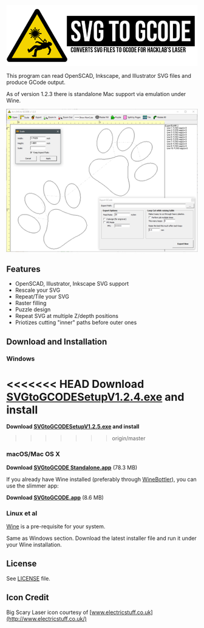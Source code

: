 ![Converts SVG files to GCODE for Hacklab's laser](_graphics/logo.png)

This program can read OpenSCAD, Inkscape, and Illustrator SVG files and produce GCode output.

As of version 1.2.3 there is standalone Mac support via emulation under Wine.

![](_graphics/screenshot2.png)

## Features

* OpenSCAD, Illustrator, Inkscape SVG support
* Rescale your SVG
* Repeat/Tile your SVG
* Raster filling
* Puzzle design
* Repeat SVG at multiple Z/depth positions
* Priotizes cutting "inner" paths before outer ones

## Download and Installation

### Windows

<<<<<<< HEAD
**Download [SVGtoGCODESetupV1.2.4.exe](releases/Windows/SVGtoGCODESetupV1.2.4.exe) and install**
=======
**Download [SVGtoGCODESetupV1.2.5.exe](releases/Windows/SVGtoGCODESetupV1.2.5.exe) and install**
>>>>>>> origin/master

### macOS/Mac OS X

**Download [SVGtoGCODE Standalone.app](releases/Mac/SVGtoGCODE%20Standalone.zip)** (78.3 MB)

If you already have Wine installed (preferably through [WineBottler](http://winebottler.kronenberg.org/)), you can use the slimmer app:

**Download [SVGtoGCODE.app](releases/Mac/SVGtoGCODE.zip)** (8.6 MB)

### Linux et al

[Wine](https://www.winehq.org/) is a pre-requisite for your system.

Same as Windows section. Download the latest installer file and run it under your Wine installation.

## License

See [LICENSE](LICENSE) file.

## Icon Credit

Big Scary Laser icon courtesy of [www.electricstuff.co.uk](http://www.electricstuff.co.uk/)
